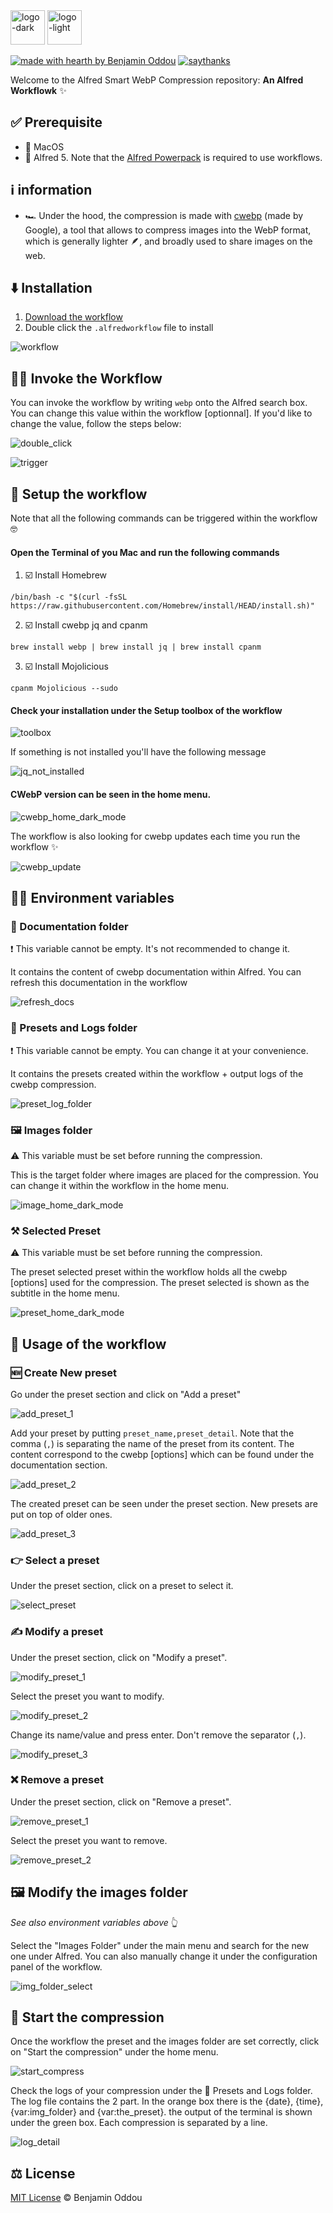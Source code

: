 <img src="public/icon_dark_mode.png#gh-dark-mode-only" alt="logo-dark" height="55"/>
<img src="public/icon_light_mode.png#gh-light-mode-only" alt="logo-light" height="55"/>

[![made with hearth by Benjamin Oddou](https://img.shields.io/badge/made%20with%20%E2%99%A5%20by-benjamin%20oddou-f4bd41.svg?style=flat)](https://github.com/BenjaminOddou)
[![saythanks](https://img.shields.io/badge/say-thanks-add19c.svg?style=flat)](https://saythanks.io/to/BenjaminOddou)

Welcome to the Alfred Smart WebP Compression repository: **An Alfred Workflowk** ✨

## ✅ Prerequisite

* 🍎 MacOS
* 🎩 Alfred 5. Note that the [Alfred Powerpack](https://www.alfredapp.com/powerpack/) is required to use workflows.

## ℹ️ information

* 🏎️ Under the hood, the compression is made with [cwebp](https://developers.google.com/speed/webp/docs/cwebp) (made by Google), a tool that allows to compress images into the WebP format, which is generally lighter 🪶, and broadly used to share images on the web.

## ⬇️ Installation

1. [Download the workflow](https://github.com/BenjaminOddou/alfred-smart-webp-compression/releases/latest)
2. Double click the `.alfredworkflow` file to install

![workflow](src/images/workflow.png)

## 🧙‍♂️ Invoke the Workflow

You can invoke the workflow by writing `webp` onto the Alfred search box. You can change this value within the workflow [optionnal]. If you'd like to change the value, follow the steps below:

![double_click](src/images/double_click.png)

![trigger](src/images/trigger.png)

## 🧰 Setup the workflow

Note that all the following commands can be triggered within the workflow 🤓

#### Open the Terminal of you Mac and run the following commands

1. ☑️ Install Homebrew

`/bin/bash -c "$(curl -fsSL https://raw.githubusercontent.com/Homebrew/install/HEAD/install.sh)"`

2. ☑️ Install cwebp jq and cpanm

`brew install webp | brew install jq | brew install cpanm`

3. ☑️ Install Mojolicious

`cpanm Mojolicious --sudo`
 
#### Check your installation under the Setup toolbox of the workflow

![toolbox](src/images/toolbox_dark_mode.png)

If something is not installed you'll have the following message

![jq_not_installed](src/images/jq_not_installed.png)

#### CWebP version can be seen in the home menu.

![cwebp_home_dark_mode](src/images/cwebp_home_dark_mode.png)

 The workflow is also looking for cwebp updates each time you run the workflow ✨

![cwebp_update](src/images/cwebp_update.png)

## 👷‍♂️ Environment variables

### 📖 Documentation folder

❗ This variable cannot be empty. It's not recommended to change it.

It contains the content of cwebp documentation within Alfred. You can refresh this documentation in the workflow

![refresh_docs](src/images/refresh_docs_dark_mode.png)

### 📂 Presets and Logs folder

❗ This variable cannot be empty. You can change it at your convenience.

It contains the presets created within the workflow + output logs of the cwebp compression.

![preset_log_folder](src/images/preset_log_folder.png)

### 🖼️ Images folder

⚠️ This variable must be set before running the compression.

This is the target folder where images are placed for the compression. You can change it within the workflow in the home menu.

![image_home_dark_mode](src/images/image_home_dark_mode.png)

### ⚒️ Selected Preset

⚠️ This variable must be set before running the compression.

The preset selected preset within the workflow holds all the cwebp [options] used for the compression. The preset selected is shown as the subtitle in the home menu.

![preset_home_dark_mode](src/images/preset_home_dark_mode.png)

## 🤖 Usage of the workflow

### 🆕 Create New preset

Go under the preset section and click on "Add a preset"

![add_preset_1](src/images/add_preset_1.png)

Add your preset by putting `preset_name,preset_detail`. Note that the comma (`,`) is separating the name of the preset from its content. The content correspond to the cwebp [options] which can be found under the documentation section.

![add_preset_2](src/images/add_preset_2.png)

The created preset can be seen under the preset section. New presets are put on top of older ones.

![add_preset_3](src/images/add_preset_3.png)

### 👉 Select a preset

Under the preset section, click on a preset to select it.

![select_preset](src/images/select_preset.png)

### ✍️ Modify a preset

Under the preset section, click on "Modify a preset".

![modify_preset_1](src/images/modify_preset_1.png)

Select the preset you want to modify.

![modify_preset_2](src/images/modify_preset_2.png)

Change its name/value and press enter. Don't remove the separator (`,`).

![modify_preset_3](src/images/modify_preset_3.png)

### ❌ Remove a preset

Under the preset section, click on "Remove a preset".

![remove_preset_1](src/images/remove_preset_1.png)

Select the preset you want to remove.

![remove_preset_2](src/images/remove_preset_2.png)

## 🖼️ Modify the images folder

*See also environment variables above* 👆

Select the "Images Folder" under the main menu and search for the new one under Alfred. You can also manually change it under the configuration panel of the workflow.

![img_folder_select](src/images/img_folder_select.png)

## 🚀 Start the compression

Once the workflow the preset and the images folder are set correctly, click on "Start the compression" under the home menu.

![start_compress](src/images/start_compress.png)

Check the logs of your compression under the 📂 Presets and Logs folder. The log file contains the 2 part. In the orange box there is the {date}, {time}, {var:img_folder} and {var:the_preset}. the output of the terminal is shown under the green box. Each compression is separated by a line.

![log_detail](src/images/log_detail.png)

## ⚖️ License

[MIT License](LICENSE.md) © Benjamin Oddou
